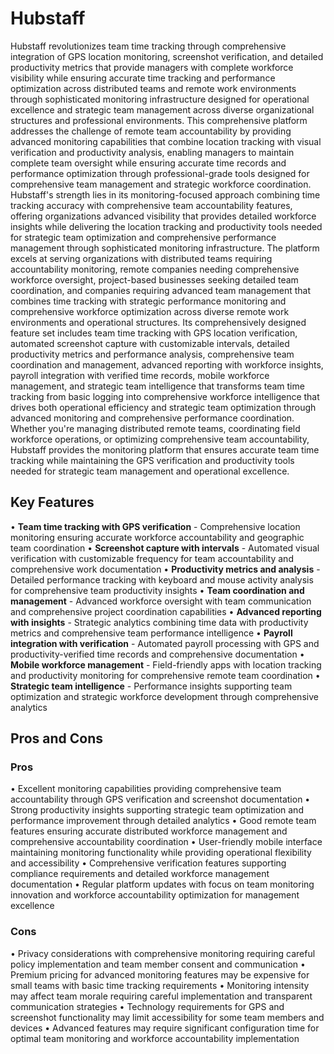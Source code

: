 # Hubstaff

Hubstaff revolutionizes team time tracking through comprehensive integration of GPS location monitoring, screenshot verification, and detailed productivity metrics that provide managers with complete workforce visibility while ensuring accurate time tracking and performance optimization across distributed teams and remote work environments through sophisticated monitoring infrastructure designed for operational excellence and strategic team management across diverse organizational structures and professional environments. This comprehensive platform addresses the challenge of remote team accountability by providing advanced monitoring capabilities that combine location tracking with visual verification and productivity analysis, enabling managers to maintain complete team oversight while ensuring accurate time records and performance optimization through professional-grade tools designed for comprehensive team management and strategic workforce coordination. Hubstaff's strength lies in its monitoring-focused approach combining time tracking accuracy with comprehensive team accountability features, offering organizations advanced visibility that provides detailed workforce insights while delivering the location tracking and productivity tools needed for strategic team optimization and comprehensive performance management through sophisticated monitoring infrastructure. The platform excels at serving organizations with distributed teams requiring accountability monitoring, remote companies needing comprehensive workforce oversight, project-based businesses seeking detailed team coordination, and companies requiring advanced team management that combines time tracking with strategic performance monitoring and comprehensive workforce optimization across diverse remote work environments and operational structures. Its comprehensively designed feature set includes team time tracking with GPS location verification, automated screenshot capture with customizable intervals, detailed productivity metrics and performance analysis, comprehensive team coordination and management, advanced reporting with workforce insights, payroll integration with verified time records, mobile workforce management, and strategic team intelligence that transforms team time tracking from basic logging into comprehensive workforce intelligence that drives both operational efficiency and strategic team optimization through advanced monitoring and comprehensive performance coordination. Whether you're managing distributed remote teams, coordinating field workforce operations, or optimizing comprehensive team accountability, Hubstaff provides the monitoring platform that ensures accurate team time tracking while maintaining the GPS verification and productivity tools needed for strategic team management and operational excellence.

## Key Features

• **Team time tracking with GPS verification** - Comprehensive location monitoring ensuring accurate workforce accountability and geographic team coordination
• **Screenshot capture with intervals** - Automated visual verification with customizable frequency for team accountability and comprehensive work documentation
• **Productivity metrics and analysis** - Detailed performance tracking with keyboard and mouse activity analysis for comprehensive team productivity insights
• **Team coordination and management** - Advanced workforce oversight with team communication and comprehensive project coordination capabilities
• **Advanced reporting with insights** - Strategic analytics combining time data with productivity metrics and comprehensive team performance intelligence
• **Payroll integration with verification** - Automated payroll processing with GPS and productivity-verified time records and comprehensive documentation
• **Mobile workforce management** - Field-friendly apps with location tracking and productivity monitoring for comprehensive remote team coordination
• **Strategic team intelligence** - Performance insights supporting team optimization and strategic workforce development through comprehensive analytics

## Pros and Cons

### Pros
• Excellent monitoring capabilities providing comprehensive team accountability through GPS verification and screenshot documentation
• Strong productivity insights supporting strategic team optimization and performance improvement through detailed analytics
• Good remote team features ensuring accurate distributed workforce management and comprehensive accountability coordination
• User-friendly mobile interface maintaining monitoring functionality while providing operational flexibility and accessibility
• Comprehensive verification features supporting compliance requirements and detailed workforce management documentation
• Regular platform updates with focus on team monitoring innovation and workforce accountability optimization for management excellence

### Cons
• Privacy considerations with comprehensive monitoring requiring careful policy implementation and team member consent and communication
• Premium pricing for advanced monitoring features may be expensive for small teams with basic time tracking requirements
• Monitoring intensity may affect team morale requiring careful implementation and transparent communication strategies
• Technology requirements for GPS and screenshot functionality may limit accessibility for some team members and devices
• Advanced features may require significant configuration time for optimal team monitoring and workforce accountability implementation